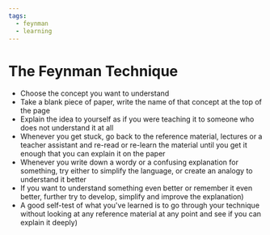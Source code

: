 ```yaml
---
tags:
  - feynman
  - learning
---
```

# The Feynman Technique

* Choose the concept you want to understand  
* Take a blank piece of paper, write the name of that concept at the top of the page
* Explain the idea to yourself as if you were teaching it to someone who does not understand it at all 
* Whenever you get stuck, go back to the reference material, lectures or a teacher assistant and re-read or re-learn the material until you get it enough that you can explain it on the paper
* Whenever you write down a wordy or a confusing explanation for something, try either to simplify the language, or create an analogy to understand it better 
* If you want to understand something even better or remember it even better, further try to develop, simplify and improve the explanation)
* A good self-test of what you've learned is to go through your technique without looking at any reference material at any point and see if you can explain it deeply)